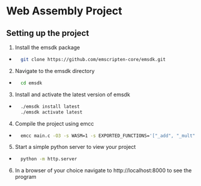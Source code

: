 # Web Assembly Project

## Setting up the project

1) Install the emsdk package

- ```bash
    git clone https://github.com/emscripten-core/emsdk.git 
  ```

2) Navigate to the emsdk directory

- ```bash
    cd emsdk
  ```

3) Install and activate the latest version of emsdk

- ```bash
    ./emsdk install latest 
    ./emsdk activate latest
  ```

4) Compile the project using emcc

- ```bash
    emcc main.c -O3 -s WASM=1 -s EXPORTED_FUNCTIONS='["_add", "_mult", "_fib"]' -s EXPORTED_RUNTIME_METHODS='["cwrap", "HEAP32"]' -o main.js
  ```

5) Start a simple python server to view your project

- ```bash
    python -m http.server
  ```

6) In a browser of your choice navigate to http://localhost:8000 to see the program
